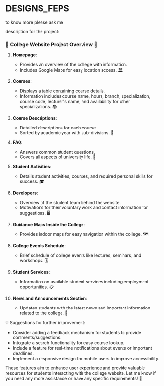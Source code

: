 # DESIGNS_FEPS
to know more please ask me

description for the project:

### 🌟 College Website Project Overview 🌟

1. **Homepage**: 
   - Provides an overview of the college with information.
   - Includes Google Maps for easy location access. 🏛️

2. **Courses**:
   - Displays a table containing course details.
   - Information includes course name, hours, branch, specialization, course code, lecturer's name, and availability for other specializations. 📚

3. **Course Descriptions**:
   - Detailed descriptions for each course.
   - Sorted by academic year with sub-divisions. 📝

4. **FAQ**:
   - Answers common student questions.
   - Covers all aspects of university life. 🤔

5. **Student Activities**:
   - Details student activities, courses, and required personal skills for success. 🎓

6. **Developers**:
   - Overview of the student team behind the website.
   - Motivations for their voluntary work and contact information for suggestions. 🖥️

7. **Guidance Maps Inside the College**:
   - Provides indoor maps for easy navigation within the college. 🗺️

8. **College Events Schedule**:
   - Brief schedule of college events like lectures, seminars, and workshops. 🗓️

9. **Student Services**:
   - Information on available student services including employment opportunities. 📋

10. **News and Announcements Section**:
    - Updates students with the latest news and important information related to the college. 📰

💡 Suggestions for further improvement:
- Consider adding a feedback mechanism for students to provide comments/suggestions.
- Integrate a search functionality for easy course lookup.
- Include a feature for real-time notifications about events or important deadlines.
- Implement a responsive design for mobile users to improve accessibility.

These features aim to enhance user experience and provide valuable resources for students interacting with the college website. Let me know if you need any more assistance or have any specific requirements! 🚀